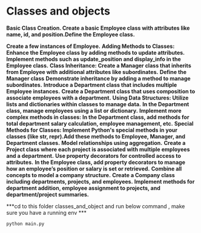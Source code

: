 # Classes and objects #



**Basic Class Creation. Create a basic Employee class with attributes like name, id, and position.Define the Employee class.**

**Create a few instances of Employee.**
**Adding Methods to Classes: Enhance the Employee class by adding methods to update attributes.**
**Implement methods such as update_position and display_info in the Employee class.**
**Class Inheritance: Create a Manager class that inherits from Employee with additional attributes like subordinates.**
**Define the Manager class**
**Demonstrate inheritance by adding a method to manage subordinates.**
**Introduce a Department class that includes multiple Employee instances.**
**Create a Department class that uses composition to associate employees with a department.**
**Using Data Structures: Utilize lists and dictionaries within classes to manage data.**
**In the Department class, manage employees using a list or dictionary.**
**Implement more complex methods in classes: In the Department class, add methods for total department salary calculation, employee management, etc.**
**Special Methods for Classes: Implement Python's special methods in your classes (like __str__, __repr__).Add these methods to Employee, Manager, and Department classes.**
**Model relationships using aggregation.**
**Create a Project class where each project is associated with multiple employees and a department.**
**Use property decorators for controlled access to attributes.**
**In the Employee class, add property decorators to manage how an employee’s position or salary is set or retrieved.**
**Combine all concepts to model a company structure.**
**Create a Company class including departments, projects, and employees.**
**Implement methods for department addition, employee assignment to projects, and department/project summaries.**




***cd to this folder classes_and_object and run below command , make sure you have a running env ***

```
python main.py
```